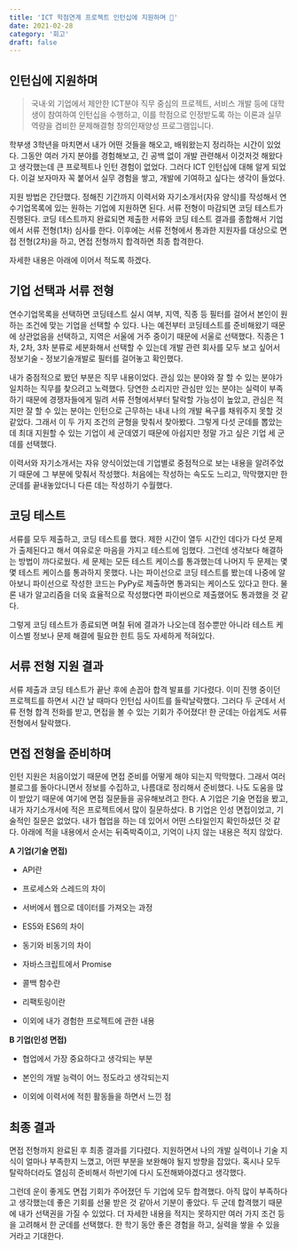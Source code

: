 ```yaml
---
title: 'ICT 학점연계 프로젝트 인턴십에 지원하며 📑'
date: 2021-02-28
category: '회고'
draft: false
---
```


## 인턴십에 지원하며

> 국내·외 기업에서 제안한 ICT분야 직무 중심의 프로젝트, 서비스 개발 등에 대학생이 참여하여 인턴십을 수행하고, 이를 학점으로 인정받도록 하는 이론과 실무 역량을 겸비한 문제해결형 창의인재양성 프로그램입니다.

학부생 3학년을 마치면서 내가 어떤 것들을 해오고, 배워왔는지 정리하는 시간이 있었다. 그동안 여러 가지 분야를 경험해보고, 긴 공백 없이 개발 관련해서 이것저것 해왔다고 생각했는데 큰 프로젝트나 인턴 경험이 없었다. 그러다 ICT 인턴십에 대해 알게 되었다. 이걸 보자마자 꼭 붙어서 실무 경험을 쌓고, 개발에 기여하고 싶다는 생각이 들었다.

지원 방법은 간단했다. 정해진 기간까지 이력서와 자기소개서(자유 양식)를 작성해서 연수기업목록에 있는 원하는 기업에 지원하면 된다. 서류 전형이 마감되면 코딩 테스트가 진행된다. 코딩 테스트까지 완료되면 제출한 서류와 코딩 테스트 결과를 종합해서 기업에서 서류 전형(1차) 심사를 한다. 이후에는 서류 전형에서 통과한 지원자를 대상으로 면접 전형(2차)을 하고, 면접 전형까지 합격하면 최종 합격한다.

자세한 내용은 아래에 이어서 적도록 하겠다.

## 기업 선택과 서류 전형

연수기업목록을 선택하면 코딩테스트 실시 여부, 지역, 직종 등 필터를 걸어서 본인이 원하는 조건에 맞는 기업을 선택할 수 있다. 나는 예전부터 코딩테스트를 준비해왔기 때문에 상관없음을 선택하고, 지역은 서울에 거주 중이기 때문에 서울로 선택했다. 직종은 1차, 2차, 3차 분류로 세분화해서 선택할 수 있는데 개발 관련 회사를 모두 보고 싶어서 정보기술 - 정보기술개발로 필터를 걸어놓고 확인했다.

내가 중점적으로 봤던 부분은 직무 내용이었다. 관심 있는 분야와 잘 할 수 있는 분야가 일치하는 직무를 찾으려고 노력했다. 당연한 소리지만 관심만 있는 분야는 실력이 부족하기 때문에 경쟁자들에게 밀려 서류 전형에서부터 탈락할 가능성이 높았고, 관심은 적지만 잘 할 수 있는 분야는 인턴으로 근무하는 내내 나의 개발 욕구를 채워주지 못할 것 같았다. 그래서 이 두 가지 조건의 균형을 맞춰서 찾아봤다. 그렇게 다섯 군데를 뽑았는데 최대 지원할 수 있는 기업이 세 군데였기 때문에 아쉽지만 정말 가고 싶은 기업 세 군데를 선택했다.

이력서와 자기소개서는 자유 양식이었는데 기업별로 중점적으로 보는 내용을 알려주었기 때문에 그 부분에 맞춰서 작성했다. 처음에는 작성하는 속도도 느리고, 막막했지만 한군데를 끝내놓았더니 다른 데는 작성하기 수월했다.

## 코딩 테스트

서류를 모두 제출하고, 코딩 테스트를 했다. 제한 시간이 열두 시간인 데다가 다섯 문제가 출제된다고 해서 여유로운 마음을 가지고 테스트에 임했다. 그런데 생각보다 해결하는 방법이 까다로웠다. 세 문제는 모든 테스트 케이스를 통과했는데 나머지 두 문제는 몇몇 테스트 케이스를 통과하지 못했다. 나는 파이선으로 코딩 테스트를 봤는데 나중에 알아보니 파이선으로 작성한 코드는 PyPy로 제출하면 통과되는 케이스도 있다고 한다. 물론 내가 알고리즘을 더욱 효율적으로 작성했다면 파이썬으로 제출했어도 통과했을 것 같다.

그렇게 코딩 테스트가 종료되면 며칠 뒤에 결과가 나오는데 점수뿐만 아니라 테스트 케이스별 정보나 문제 해결에 필요한 힌트 등도 자세하게 적혀있다.

## 서류 전형 지원 결과

서류 제출과 코딩 테스트가 끝난 후에 손꼽아 합격 발표를 기다렸다. 이미 진행 중이던 프로젝트를 하면서 시간 날 때마다 인턴십 사이트를 들락날락했다. 그러다 두 군데서 서류 전형 합격 전화를 받고, 면접을 볼 수 있는 기회가 주어졌다! 한 군데는 아쉽게도 서류 전형에서 탈락했다.

## 면접 전형을 준비하며

인턴 지원은 처음이었기 때문에 면접 준비를 어떻게 해야 되는지 막막했다. 그래서 여러 블로그를 돌아다니면서 정보를 수집하고, 나름대로 정리해서 준비했다. 나도 도움을 많이 받았기 때문에 여기에 면접 질문들을 공유해보려고 한다. A 기업은 기술 면접을 봤고, 내가 자기소개서에 적은 프로젝트에서 많이 질문하셨다. B 기업은 인성 면접이었고, 기술적인 질문은 없었다. 내가 협업을 하는 데 있어서 어떤 스타일인지 확인하셨던 것 같다. 아래에 적을 내용에서 순서는 뒤죽박죽이고, 기억이 나지 않는 내용은 적지 않았다.

**A 기업(기술 면접)**

- API란

- 프로세스와 스레드의 차이

- 서버에서 웹으로 데이터를 가져오는 과정

- ES5와 ES6의 차이

- 동기와 비동기의 차이

- 자바스크립트에서 Promise

- 콜백 함수란

- 리팩토링이란

- 이외에 내가 경험한 프로젝트에 관한 내용

**B 기업(인성 면접)**

- 협업에서 가장 중요하다고 생각되는 부분

- 본인의 개발 능력이 어느 정도라고 생각되는지

- 이외에 이력서에 적힌 활동들을 하면서 느낀 점

## 최종 결과

면접 전형까지 완료된 후 최종 결과를 기다렸다. 지원하면서 나의 개발 실력이나 기술 지식이 얼마나 부족한지 느꼈고, 어떤 부분을 보완해야 될지 방향을 잡았다. 혹시나 모두 탈락하더라도 열심히 준비해서 하반기에 다시 도전해봐야겠다고 생각했다.

그런데 운이 좋게도 면접 기회가 주어졌던 두 기업에 모두 합격했다. 아직 많이 부족하다고 생각했는데 좋은 기회를 선물 받은 것 같아서 기분이 좋았다. 두 군데 합격했기 때문에 내가 선택권을 가질 수 있었다. 더 자세한 내용을 적지는 못하지만 여러 가지 조건 등을 고려해서 한 군데를 선택했다. 한 학기 동안 좋은 경험을 하고, 실력을 쌓을 수 있을 거라고 기대한다.
